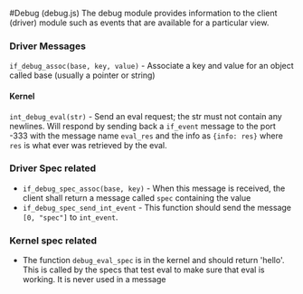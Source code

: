 #Debug (debug.js)
The debug module provides information to the client (driver) module such as events that are available for a particular view.

### Driver Messages
`if_debug_assoc(base, key, value)` - Associate a key and value for an object called base (usually a pointer or string)

#### Kernel
`int_debug_eval(str)` - Send an eval request; the str must not contain any newlines. Will respond by sending back a `if_event` message to
the port -333 with the message name `eval_res` and the info as `{info: res}` where `res` is what ever was retrieved by the eval.

### Driver Spec related
  * `if_debug_spec_assoc(base, key)` - When this message is received, the client shall return a message called `spec` containing the value
  * `if_debug_spec_send_int_event` - This function should send the message `[0, "spec"]` to `int_event`.

### Kernel spec related
  * The function `debug_eval_spec` is in the kernel and should return 'hello'. This is called by the specs that test eval to make sure
    that eval is working. It is never used in a message

